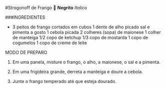 #Strogonoff de Frango :chicken:
**Negrito**
_Italico_

###INGREDIENTES

- 3 peitos de frango cortados em cubos
  1 dente de alho picado
  sal e pimenta a gosto
  1 cebola picada
  2 colheres (sopa) de maionese
  1 colher de manteiga
  1/2 copo de ketchup
  1/3 copo de mostarda
  1 copo de cogumelos
  1 copo de creme de leite

MODO DE PREPARO

1. Em uma panela, misture o frango, o alho, a maionese, o sal e a pimenta.

2. Em uma frigideira grande, derreta a manteiga e doure a cebola.

3. Junte o frango temperado até que esteja dourado.
